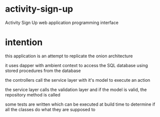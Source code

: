 # activity-sign-up
Activity Sign Up web application programming interface

# intention
this application is an attempt to replicate the onion architecture

it uses dapper with ambient context to access the SQL database using stored procedures from the database

the controllers call the service layer with it's model to execute an action

the service layer calls the validation layer and if the model is valid, the repository method is called

some tests are written which can be executed at build time to determine if all the classes do what they are supposed to




